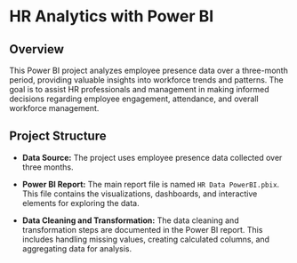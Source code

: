 # HR Analytics with Power BI

## Overview

This Power BI project analyzes employee presence data over a three-month period, providing valuable insights into workforce trends and patterns. The goal is to assist HR professionals and management in making informed decisions regarding employee engagement, attendance, and overall workforce management.

## Project Structure

- **Data Source:** The project uses employee presence data collected over three months.
  
- **Power BI Report:** The main report file is named `HR Data PowerBI.pbix`. This file contains the visualizations, dashboards, and interactive elements for exploring the data.

- **Data Cleaning and Transformation:** The data cleaning and transformation steps are documented in the Power BI report. This includes handling missing values, creating calculated columns, and aggregating data for analysis.


